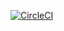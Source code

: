 [![CircleCI](https://circleci.com/gh/kojin-adachihara/DevOps_PHP/tree/master.svg?style=shield)](https://circleci.com/gh/kojin-adachihara/DevOps_PHP/tree/master)
